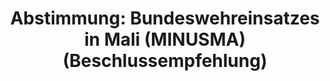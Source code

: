 ---
abstimmung:
  abstimmung: 2
  bundestagssitzung: 164
  datum: 29. Mai 2020
  legislaturperiode: 19
categories:
- Todo
data:
- title: Abstimmungsergebnis 20200529_2-data.pdf
  url: /res/2021-btw/abstimmungsergebnisse/20200529_2-data.pdf
- title: Abstimmungsergebnis 20200529_2_xls-data.xlsx
  url: /res/2021-btw/abstimmungsergebnisse/20200529_2_xls-data.xlsx
- title: Abstimmungsergebnis 20200529_2_xls-data.csv
  url: /res/2021-btw/abstimmungsergebnisse/csv/20200529_2_xls-data.csv
ergebnis:
  AfD:
    enthaltung: 0
    gesamt: 89
    ja: 0
    nein: 80
    nichtabgegeben: 9
    ungueltig: 0
  Bündnis 90/Die Grünen:
    enthaltung: 5
    gesamt: 67
    ja: 50
    nein: 3
    nichtabgegeben: 9
    ungueltig: 0
  Die Linke:
    enthaltung: 1
    gesamt: 69
    ja: 0
    nein: 57
    nichtabgegeben: 11
    ungueltig: 0
  FDP:
    enthaltung: 1
    gesamt: 80
    ja: 70
    nein: 0
    nichtabgegeben: 9
    ungueltig: 0
  cdu/csu:
    enthaltung: 0
    gesamt: 246
    ja: 227
    nein: 0
    nichtabgegeben: 19
    ungueltig: 0
  file: 20200529_2_xls-data.xlsx
  fraktionslos:
    enthaltung: 0
    gesamt: 6
    ja: 0
    nein: 2
    nichtabgegeben: 4
    ungueltig: 0
  spd:
    enthaltung: 0
    gesamt: 152
    ja: 138
    nein: 2
    nichtabgegeben: 12
    ungueltig: 0
layout: abstimmung
links:
- title: Link zu bundestag.de
  url: https://www.bundestag.de/parlament/plenum/abstimmung/abstimmung?id=674
preview: 'Deutscher Bundestag


  164. Sitzung des Deutschen Bundestages

  am Freitag, 29. Mai 2020


  Endgültiges Ergebnis der Namentlichen Abstimmung Nr. 2


  Beschlussempfehlung des Auswärtigen Ausschusses (3. Ausschuss)

  zu dem Antrag der Bundesregierung

  Fortsetzung der Beteiligung bewaffneter deutscher Streitkräfte an der Multidimensionalen

  Integrierten Stabilisierungsmission der Vereinten Nationen in Mali (MINUSMA)

  Drs. 19/19004 und 19/19585'
tags:
- Todo
title: 'Abstimmung: Bundeswehreinsatzes in Mali (MINUSMA) (Beschlussempfehlung)'
---